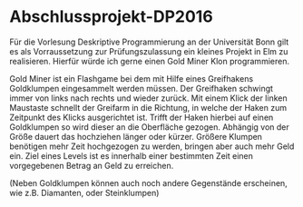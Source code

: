 # Abschlussprojekt-DP2016

Für die Vorlesung Deskriptive Programmierung an der Universität Bonn gilt es als Vorraussetzung zur Prüfungszulassung ein kleines Projekt in Elm zu realisieren. Hierfür würde ich gerne einen Gold Miner Klon programmieren.

Gold Miner ist ein Flashgame bei dem mit Hilfe eines Greifhakens Goldklumpen eingesammelt werden müssen. Der Greifhaken schwingt immer von links nach rechts und wieder zurück. Mit einem Klick der linken Maustaste schnellt der Greifarm in die Richtung, in welche der Haken zum Zeitpunkt des Klicks ausgerichtet ist. Trifft der Haken hierbei auf einen Goldklumpen so wird dieser an die Oberfläche gezogen. Abhängig von der Größe dauert das hochziehen länger oder kürzer. Größere Klumpen benötigen mehr Zeit hochgezogen zu werden, bringen aber auch mehr Geld ein. Ziel eines Levels ist es innerhalb einer bestimmten Zeit einen vorgegebenen Betrag an Geld zu erreichen.

(Neben Goldklumpen können auch noch andere Gegenstände erscheinen, wie z.B. Diamanten, oder Steinklumpen)
